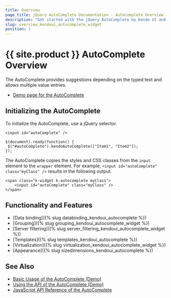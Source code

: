 ```yaml
---
title: Overview
page_title: jQuery AutoComplete Documentation - AutoComplete Overview
description: "Get started with the jQuery AutoComplete by Kendo UI and learn how to create, initialize, and enable the widget."
slug: overview_kendoui_autocomplete_widget
position: 1
---
```


# {{ site.product }} AutoComplete Overview

The AutoComplete provides suggestions depending on the typed text and allows multiple value entries.

* [Demo page for the AutoComplete](https://demos.telerik.com/kendo-ui/autocomplete/index)

## Initializing the AutoComplete

To initialize the AutoComplete, use a jQuery selector.

    <input id="autoComplete" />

    $(document).ready(function() {
     $("#autoComplete").kendoAutoComplete(["Item1", "Item2"]);
    });

The AutoComplete copies the styles and CSS classes from the `input` element to the `wrapper` element. For example, `<input id="autoComplete" class="myClass" />` results in the following output.

    <span class="k-widget k-autocomplete myClass">
        <input id="autoComplete" class="myClass" />
    </span>

## Functionality and Features

* [Data binding]({% slug databinding_kendoui_autocomplete %})
* [Grouping]({% slug grouping_kendoui_autocomplete_widget %})
* [Server filtering]({% slug server_filtering_kendoui_autocomplete_widget %})
* [Templates]({% slug templates_kendoui_autocomplete %})
* [Virtualization]({% slug virtualization_kendoui_autocomplete_widget %})
* [Appearance]({% slug sizedimensions_kendoui_autocomplete %})

## See Also

* [Basic Usage of the AutoComplete (Demo)](https://demos.telerik.com/kendo-ui/autocomplete/index)
* [Using the API of the AutoComplete (Demo)](https://demos.telerik.com/kendo-ui/autocomplete/api)
* [JavaScript API Reference of the AutoComplete](/api/javascript/ui/autocomplete)
